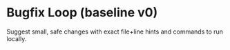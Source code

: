 # Bugfix Loop (baseline v0)
Suggest small, safe changes with exact file+line hints and commands to run locally.

